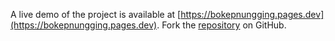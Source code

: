 A live demo of the project is available at [https://bokepnungging.pages.dev](https://bokepnungging.pages.dev).
Fork the [repository](https://github.com/keysorbawah/viralngewe) on GitHub.